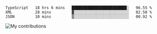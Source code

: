 <!--START_SECTION:waka-->
```text
TypeScript   18 hrs 6 mins   ████████████████████████░   96.55 % 
XML          28 mins         ▓░░░░░░░░░░░░░░░░░░░░░░░░   02.50 % 
JSON         10 mins         ▒░░░░░░░░░░░░░░░░░░░░░░░░   00.92 % 
```
<!--END_SECTION:waka-->
<img src="https://github-readme-streak-stats.herokuapp.com/?user=pahas&theme=white" alt="My contributions" />
